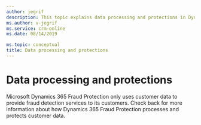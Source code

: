 ```yaml
---
author: jegrif
description: This topic explains data processing and protections in Dynamics 365 Fraud Protection.
ms.author: v-jegrif
ms.service: crm-online
ms.date: 08/14/2019

ms.topic: conceptual
title: Data processing and protections
---
```


# Data processing and protections

Microsoft Dynamics 365 Fraud Protection only uses customer data to provide fraud detection services to its customers. Check back for more information about how Dynamics 365 Fraud Protection processes and protects customer data.
